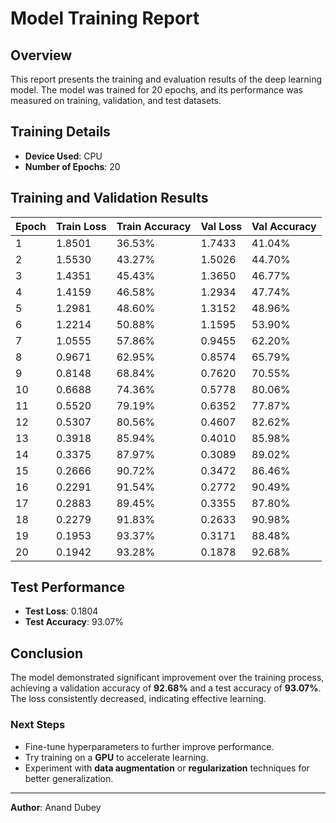 # Model Training Report

## Overview
This report presents the training and evaluation results of the deep learning model. The model was trained for 20 epochs, and its performance was measured on training, validation, and test datasets.

## Training Details
- **Device Used**: CPU
- **Number of Epochs**: 20

## Training and Validation Results
| Epoch | Train Loss | Train Accuracy | Val Loss | Val Accuracy |
|-------|------------|----------------|----------|--------------|
| 1  | 1.8501  | 36.53% | 1.7433  | 41.04% |
| 2  | 1.5530  | 43.27% | 1.5026  | 44.70% |
| 3  | 1.4351  | 45.43% | 1.3650  | 46.77% |
| 4  | 1.4159  | 46.58% | 1.2934  | 47.74% |
| 5  | 1.2981  | 48.60% | 1.3152  | 48.96% |
| 6  | 1.2214  | 50.88% | 1.1595  | 53.90% |
| 7  | 1.0555  | 57.86% | 0.9455  | 62.20% |
| 8  | 0.9671  | 62.95% | 0.8574  | 65.79% |
| 9  | 0.8148  | 68.84% | 0.7620  | 70.55% |
| 10 | 0.6688  | 74.36% | 0.5778  | 80.06% |
| 11 | 0.5520  | 79.19% | 0.6352  | 77.87% |
| 12 | 0.5307  | 80.56% | 0.4607  | 82.62% |
| 13 | 0.3918  | 85.94% | 0.4010  | 85.98% |
| 14 | 0.3375  | 87.97% | 0.3089  | 89.02% |
| 15 | 0.2666  | 90.72% | 0.3472  | 86.46% |
| 16 | 0.2291  | 91.54% | 0.2772  | 90.49% |
| 17 | 0.2883  | 89.45% | 0.3355  | 87.80% |
| 18 | 0.2279  | 91.83% | 0.2633  | 90.98% |
| 19 | 0.1953  | 93.37% | 0.3171  | 88.48% |
| 20 | 0.1942  | 93.28% | 0.1878  | 92.68% |

## Test Performance
- **Test Loss**: 0.1804
- **Test Accuracy**: 93.07%

## Conclusion
The model demonstrated significant improvement over the training process, achieving a validation accuracy of **92.68%** and a test accuracy of **93.07%**. The loss consistently decreased, indicating effective learning.

### Next Steps
- Fine-tune hyperparameters to further improve performance.
- Try training on a **GPU** to accelerate learning.
- Experiment with **data augmentation** or **regularization** techniques for better generalization.

---
**Author**: Anand Dubey
